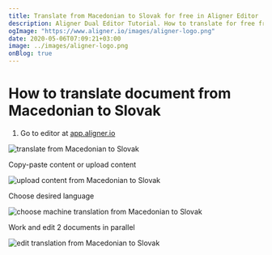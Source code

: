 ```yaml
---
title: Translate from Macedonian to Slovak for free in Aligner Editor
description: Aligner Dual Editor Tutorial. How to translate for free from Macedonian to Slovak. Aligner is multilingual document management platform. 
ogImage: "https://www.aligner.io/images/aligner-logo.png"
date: 2020-05-06T07:09:21+03:00
image: ../images/aligner-logo.png
onBlog: true
---
```


# How to translate document from Macedonian to Slovak

1. Go to editor at [app.aligner.io](https://app.aligner.io "Aligner App web page")

![translate from Macedonian to Slovak](../aligner-blank-editor.png "translate from Macedonian to Slovak")

Copy-paste content or upload content

![upload content from Macedonian to Slovak](../aligner-uploaded-document.png "upload content from Macedonian to Slovak")

Choose desired language

![choose machine translation from Macedonian to Slovak](../aligner-language-dropdown.png "choose machine translation from Macedonian to Slovak")

Work and edit 2 documents in parallel

![edit translation from Macedonian to Slovak](../aligner-double-sitded-editor.png "edit translation from Macedonian to Slovak")

